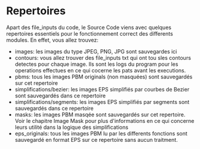 # Repertoires

Apart des file_inputs du code, le Source Code viens avec quelques repertoires essentiels pour le fonctionnement correct des differents modules. En effet, vous allez trouvez:

* images: les images du type JPEG, PNG, JPG sont sauvegardes ici
* contours: vous allez trouver des file_inputs txt qui ont tou sles contours detectes pour chaque image. Ils sont les logs du program pour les operations effectues en ce qui cocerne les pats avant les executions.
* pbms: tous les images PBM originals (non masquées) sont sauvegardés sur cet repertoire
* simplifications/bezier: les images EPS simplifiés par courbes de Bezier sont sauvegardés dans ce repertoire
* simplifications/segments: les images EPS simplifiés par segments sont sauvegardés dans ce repertoire
* masks: les images PBM masqée sont sauvegardés sur cet repertoire. Voir le chapitre Image Mask pour plus d'informations en ce qui concerne leurs utilité dans la logique des simplifications
* eps_originals: tous les images PBM lu par les differents fonctions sont sauvegardé en format EPS sur ce repertoire sans aucun traitment.
